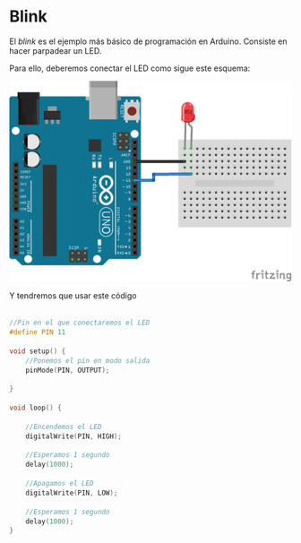 # Blink

El _blink_ es el ejemplo más básico de programación en Arduino. Consiste en hacer parpadear un LED.

Para ello, deberemos conectar el LED como sigue este esquema:

![Blink](esquema.png)

Y tendremos que usar este código

```c++

//Pin en el que conectaremos el LED
#define PIN 11

void setup() {
    //Ponemos el pin en modo salida
    pinMode(PIN, OUTPUT);

}

void loop() {

    //Encendemos el LED
    digitalWrite(PIN, HIGH);

    //Esperamos 1 segundo
    delay(1000);

    //Apagamos el LED
    digitalWrite(PIN, LOW);

    //Esperamos 1 segundo
    delay(1000);
}
```
